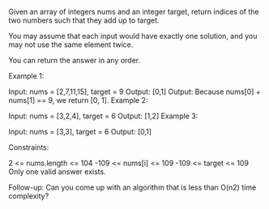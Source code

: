Given an array of integers nums and an integer target, return indices of the two numbers such that they add up to target.

You may assume that each input would have exactly one solution, and you may not use the same element twice.

You can return the answer in any order.

Example 1:

Input: nums = [2,7,11,15], target = 9 Output: [0,1] Output: Because nums[0] + nums[1] == 9, we return [0, 1]. Example 2:

Input: nums = [3,2,4], target = 6 Output: [1,2] Example 3:

Input: nums = [3,3], target = 6 Output: [0,1]

Constraints:

2 <= nums.length <= 104 -109 <= nums[i] <= 109 -109 <= target <= 109 Only one valid answer exists.

Follow-up: Can you come up with an algorithm that is less than O(n2) time complexity?
